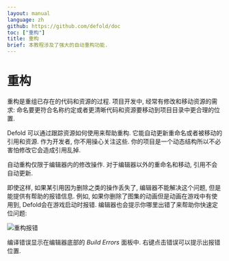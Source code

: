 ```yaml
---
layout: manual
language: zh
github: https://github.com/defold/doc
toc: ["重构"]
title: 重构
brief: 本教程涉及了强大的自动重构功能.
---
```


# 重构

重构是重组已存在的代码和资源的过程. 项目开发中, 经常有修改和移动资源的需求: 命名要更符合名称约定或者更清晰代码和资源要移动到项目目录中更合理的位置.

Defold 可以通过跟踪资源如何使用来帮助重构. 它能自动更新重命名或者被移动的引用和资源. 作为开发者, 你不用操心关注这些. 你的项目是一个动态结构所以不必害怕修改它会造成引用乱掉.

<div class='important' markdown='1'>
自动重构仅限于编辑器内的修改操作. 对于编辑器以外的重命名和移动, 引用不会自动更新.
</div>

即使这样, 如果某引用因为删除之类的操作丢失了, 编辑器不能解决这个问题, 但是能提供有帮助的报错信息. 例如, 如果你删除了图集的动画但是动画在游戏中有使用到, Defold会在游戏启动时报错. 编辑器也会提示你哪里出错了来帮助你快速定位问题:

![重构报错](/manuals/images/workflow/delete_error.png)

编译错误显示在编辑器底部的 *Build Errors* 面板中. <kbd>右键点击</kbd>错误可以提示出报错位置.
